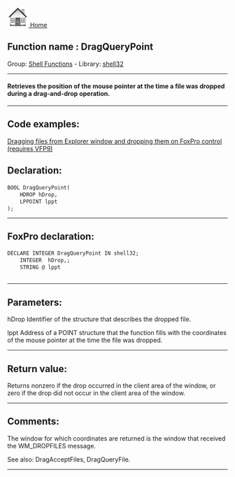 [<img src="../../images/home.png"> Home ](https://github.com/VFPX/Win32API)  

## Function name : DragQueryPoint
Group: [Shell Functions](../../functions_group.md#Shell_Functions)  -  Library: [shell32](../../libraries.md#shell32)  
***  


#### Retrieves the position of the mouse pointer at the time a file was dropped during a drag-and-drop operation.
***  


## Code examples:
[Dragging files from Explorer window and dropping them on FoxPro control (requires VFP9)](../../samples/sample_323.md)  

## Declaration:
```foxpro  
BOOL DragQueryPoint(
	HDROP hDrop,
	LPPOINT lppt
);  
```  
***  


## FoxPro declaration:
```foxpro  
DECLARE INTEGER DragQueryPoint IN shell32;
	INTEGER  hDrop,;
	STRING @ lppt
  
```  
***  


## Parameters:
hDrop
Identifier of the structure that describes the dropped file. 

lppt
Address of a POINT structure that the function fills with the coordinates of the mouse pointer at the time the file was dropped.   
***  


## Return value:
Returns nonzero if the drop occurred in the client area of the window, or zero if the drop did not occur in the client area of the window.   
***  


## Comments:
The window for which coordinates are returned is the window that received the WM_DROPFILES message.   
  
See also: DragAcceptFiles, DragQueryFile.  
  
***  

